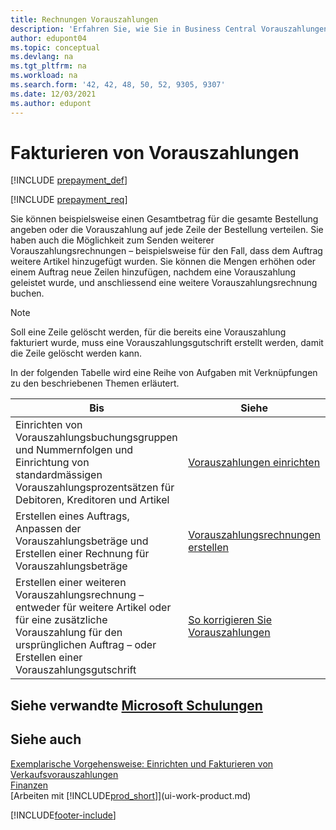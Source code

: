 ```yaml
---
title: Rechnungen Vorauszahlungen
description: 'Erfahren Sie, wie Sie in Business Central Vorauszahlungen verwenden können, um Rechnungen zu stellen, Debitoren einzuziehen und Kreditorenzahlungen zu überweisen.'
author: edupont04
ms.topic: conceptual
ms.devlang: na
ms.tgt_pltfrm: na
ms.workload: na
ms.search.form: '42, 42, 48, 50, 52, 9305, 9307'
ms.date: 12/03/2021
ms.author: edupont
---
```

# <a name="invoicing-prepayments" />Fakturieren von Vorauszahlungen

[!INCLUDE [prepayment_def](includes/prepayment_def.md)]

[!INCLUDE [prepayment_req](includes/prepayment_req.md)]

Sie können beispielsweise einen Gesamtbetrag für die gesamte Bestellung angeben oder die Vorauszahlung auf jede Zeile der Bestellung verteilen. Sie haben auch die Möglichkeit zum Senden weiterer Vorauszahlungsrechnungen – beispielsweise für den Fall, dass dem Auftrag weitere Artikel hinzugefügt wurden. Sie können die Mengen erhöhen oder einem Auftrag neue Zeilen hinzufügen, nachdem eine Vorauszahlung geleistet wurde, und anschliessend eine weitere Vorauszahlungsrechnung buchen.  

> [!NOTE]
> Soll eine Zeile gelöscht werden, für die bereits eine Vorauszahlung fakturiert wurde, muss eine Vorauszahlungsgutschrift erstellt werden, damit die Zeile gelöscht werden kann.

In der folgenden Tabelle wird eine Reihe von Aufgaben mit Verknüpfungen zu den beschriebenen Themen erläutert.

|**Bis**|**Siehe**|  
|------------|-------------|  
|Einrichten von Vorauszahlungsbuchungsgruppen und Nummernfolgen und Einrichtung von standardmässigen Vorauszahlungsprozentsätzen für Debitoren, Kreditoren und Artikel|[Vorauszahlungen einrichten](finance-set-up-prepayments.md)|
|Erstellen eines Auftrags, Anpassen der Vorauszahlungsbeträge und Erstellen einer Rechnung für Vorauszahlungsbeträge|[Vorauszahlungsrechnungen erstellen](finance-how-to-create-prepayment-invoices.md)|  
|Erstellen einer weiteren Vorauszahlungsrechnung – entweder für weitere Artikel oder für eine zusätzliche Vorauszahlung für den ursprünglichen Auftrag – oder Erstellen einer Vorauszahlungsgutschrift|[So korrigieren Sie Vorauszahlungen](finance-how-to-correct-prepayments.md)|  

## <a name="see-related-microsoft-trainingtrainingmodulesprepayment-invoices-dynamics--business-centralindex" />Siehe verwandte [Microsoft Schulungen](/training/modules/prepayment-invoices-dynamics-365-business-central/index)

## <a name="see-also" />Siehe auch

[Exemplarische Vorgehensweise: Einrichten und Fakturieren von Verkaufsvorauszahlungen](walkthrough-setting-up-and-invoicing-sales-prepayments.md)  
[Finanzen](finance.md)  
[Arbeiten mit [!INCLUDE[prod_short](includes/prod_short.md)]](ui-work-product.md)  


[!INCLUDE[footer-include](includes/footer-banner.md)]
